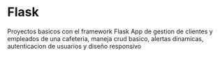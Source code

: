 # Flask
Proyectos basicos con el framework Flask
App de gestion de clientes y empleados de una cafeteria, maneja crud basico, alertas dinamicas, autenticacion de usuarios y diseño responsivo
